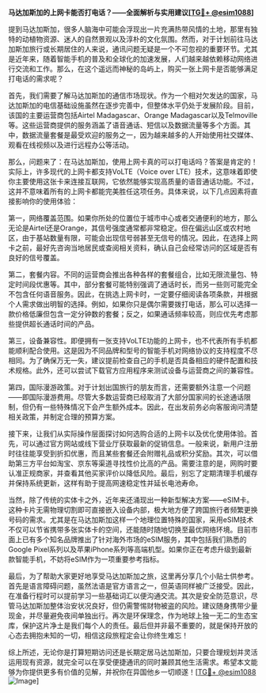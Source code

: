 **马达加斯加的上网卡能否打电话？——全面解析与实用建议[[TG💪+ @esim1088](https://t.me/s/esim1088)]**

提到马达加斯加，很多人脑海中可能会浮现出一片充满热带风情的土地，那里有独特的动植物资源、迷人的自然景观以及淳朴的文化氛围。然而，对于计划前往马达加斯加旅行或长期居住的人来说，通讯问题无疑是一个不可忽视的重要环节。尤其是近年来，随着智能手机的普及和全球化的加速发展，人们越来越依赖移动网络进行交流和工作。那么，在这个遥远而神秘的岛屿上，购买一张上网卡是否能够满足打电话的需求呢？

首先，我们需要了解马达加斯加的通信市场现状。作为一个相对欠发达的国家，马达加斯加的电信基础设施虽然在逐步完善中，但整体水平仍处于发展阶段。目前，该国的主要运营商包括Airtel Madagascar、Orange Madagascar以及Telmoville等。这些运营商提供的服务涵盖了语音通话、短信以及数据流量等多个方面。其中，数据流量套餐是最受欢迎的服务之一，因为越来越多的人开始使用社交媒体、观看在线视频以及进行远程办公等活动。

那么，问题来了：在马达加斯加，使用上网卡真的可以打电话吗？答案是肯定的！实际上，许多现代的上网卡都支持VoLTE（Voice over LTE）技术，这意味着即使你主要使用这张卡来连接互联网，它依然能够实现高质量的语音通话功能。不过，这并不意味着所有的上网卡都能完美胜任这项任务。具体来说，以下几点因素将直接影响你的使用体验：

第一，网络覆盖范围。如果你所处的位置位于城市中心或者交通便利的地方，那么无论是Airtel还是Orange，其信号强度通常都非常稳定。但在偏远山区或农村地区，由于基站数量有限，可能会出现信号弱甚至无信号的情况。因此，在选择上网卡之前，最好先咨询当地居民或查阅相关资料，确认自己会经常访问的区域是否有良好的信号覆盖。

第二，套餐内容。不同的运营商会推出各种各样的套餐组合，比如无限流量包、特定时间段优惠等。其中，部分套餐可能特别强调了通话时长，而另一些则可能完全不包含任何语音服务。因此，在挑选上网卡时，一定要仔细阅读各项条款，并根据个人需求做出明智的选择。例如，如果你只是偶尔需要拨打电话，那么可以选择一款价格低廉但包含一定分钟数的套餐；反之，如果通话频率较高，则应优先考虑那些提供超长通话时间的产品。

第三，设备兼容性。即便拥有一张支持VoLTE功能的上网卡，也不代表所有手机都能顺利配合使用。这是因为不同品牌和型号的智能手机对网络协议的支持程度不尽相同。为了确保万无一失，建议提前检查自己的手机是否具备相应的硬件配置和技术规格。此外，还可以尝试下载官方应用程序来测试设备与运营商之间的兼容性。

第四，国际漫游政策。对于计划出国旅行的朋友而言，还需要额外注意一个问题——即国际漫游费用。尽管大多数运营商已经取消了大部分国家间的长途通话限制，但仍有一些特殊情况下会产生额外成本。因此，在出发前务必向客服询问清楚相关政策，并制定合理的预算方案。

接下来，让我们从实际操作层面探讨如何选购合适的上网卡以及优化使用体验。首先，可以通过官方网站或线下营业厅获取最新的促销信息。一般来说，新用户注册时往往能享受到折扣优惠，而且某些套餐还会附赠礼品或积分奖励。其次，可以借助第三方平台如淘宝、京东等渠道寻找性价比高的产品。需要注意的是，网购时要认准正规商家，并查看其他买家评价以降低风险。最后，别忘了定期清理手机缓存并保持系统更新，这样有助于提高网速稳定性并延长电池寿命。

当然，除了传统的实体卡之外，近年来还涌现出一种新型解决方案——eSIM卡。这种卡片无需物理切割即可直接嵌入设备内部，极大地方便了跨国旅行者频繁更换号码的需求。尤其是在马达加斯加这样一个地理位置特殊的国家，采用eSIM技术不仅可以节省携带多张实体卡的空间，还能随时随地切换至最优网络环境。目前市面上已有多个知名品牌推出了针对海外市场的eSIM服务，其中包括我们熟悉的Google Pixel系列以及苹果iPhone系列等高端机型。如果你正在考虑升级到最新款智能手机，不妨将eSIM作为一项重要参考指标。

最后，为了帮助大家更好地享受马达加斯加之旅，这里再分享几个小贴士供参考。首先是语言障碍问题，虽然法语是官方语言之一，但英语同样被广泛接受。因此，在准备行程时可以提前学习一些基础词汇以便沟通交流。其次是安全防范意识，尽管马达加斯加整体治安状况良好，但仍需警惕财物被盗的风险。建议随身携带少量现金，并尽量避免夜间单独出行。再次是环保理念，作为地球上独一无二的生态宝库，保护这片净土是我们每个人的责任。最后但并非最不重要的，就是保持开放的心态去拥抱未知的一切，相信这段旅程定会让你终生难忘！

综上所述，无论你是打算短期访问还是长期定居马达加斯加，只要合理规划并灵活运用现有资源，就完全可以在享受便捷通讯的同时兼顾其他生活需求。希望本文能够为你提供更多有价值的见解，并祝你在异国他乡一切顺遂！[[TG💪+ @esim1088](https://t.me/s/esim1088) ![Image](https://i.postimg.cc/4NQfJmqS/Snipaste-2025-05-13-00-14-12.png)]